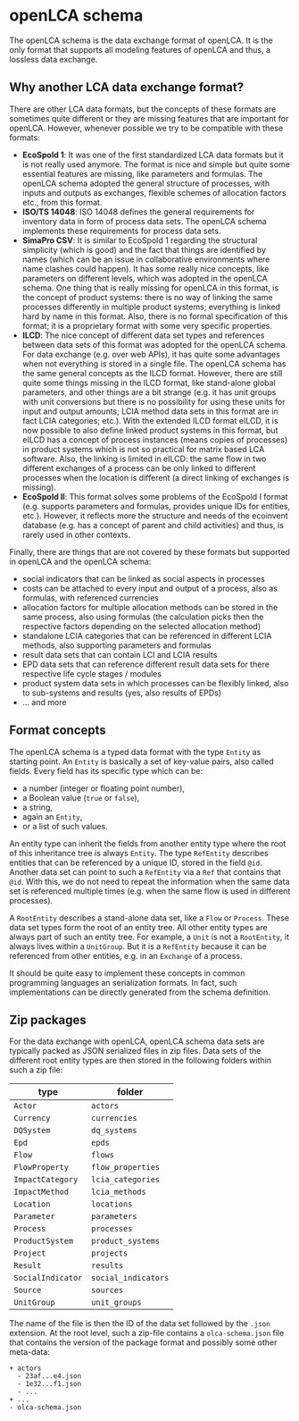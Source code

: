 # openLCA schema

The openLCA schema is the data exchange format of openLCA. It is the only
format that supports all modeling features of openLCA and thus, a lossless data
exchange.

## Why another LCA data exchange format?

There are other LCA data formats, but the concepts of these formats are
sometimes quite different or they are missing features that are important for
openLCA. However, whenever possible we try to be compatible with these formats:

* __EcoSpold 1__: It was one of the first standardized LCA data formats but it
  is not really used anymore. The format is nice and simple but quite some
  essential features are missing, like parameters and formulas. The openLCA
  schema adopted the general structure of processes, with inputs and outputs as
  exchanges, flexible schemes of allocation factors etc., from this format.
* __ISO/TS 14048__: ISO 14048 defines the general requirements for inventory
  data in form of process data sets. The openLCA schema implements these
  requirements for process data sets.
* __SimaPro CSV__: It is similar to EcoSpold 1 regarding the structural
  simplicity (which is good) and the fact that things are identified by names
  (which can be an issue in collaborative environments where name clashes could
  happen). It has some really nice concepts, like parameters on different
  levels, which was adopted in the openLCA schema. One thing that is really
  missing for openLCA in this format, is the concept of product systems: there
  is no way of linking the same processes differently in multiple product
  systems; everything is linked hard by name in this format. Also, there is no
  formal specification of this format; it is a proprietary format with some very
  specific properties.
* __ILCD__: The nice concept of different data set types and references between
  data sets of this format was adopted for the openLCA schema. For data exchange
  (e.g. over web APIs), it has quite some advantages when not everything is
  stored in a single file. The openLCA schema has the same general concepts as
  the ILCD format. However, there are still quite some things missing in the
  ILCD format, like stand-alone global parameters, and other things are a bit
  strange (e.g. it has unit groups with unit conversions but there is no
  possibility for using these units for input and output amounts; LCIA method
  data sets in this format are in fact LCIA categories; etc.). With the extended
  ILCD format eILCD, it is now possible to also define linked product systems in
  this format, but eILCD has a concept of process instances (means copies of
  processes) in product systems which is not so practical for matrix based LCA
  software. Also, the linking is limited in eILCD: the same flow in two
  different exchanges of a process can be only linked to different processes
  when the location is different (a direct linking of exchanges is missing).
* __EcoSpold II__: This format solves some problems of the EcoSpold I format
  (e.g. supports parameters and formulas, provides unique IDs for entities,
  etc.). However, it reflects more the structure and needs of the ecoinvent
  database (e.g. has a concept of parent and child activities) and thus, is
  rarely used in other contexts.

Finally, there are things that are not covered by these formats but supported in
openLCA and the openLCA schema:

* social indicators that can be linked as social aspects in processes
* costs can be attached to every input and output of a process, also as
  formulas, with referenced currencies
* allocation factors for multiple allocation methods can be stored in the same
  process, also using formulas (the calculation picks then the respective
  factors depending on the selected allocation method)
* standalone LCIA categories that can be referenced in different LCIA methods,
  also supporting parameters and formulas
* result data sets that can contain LCI and LCIA results
* EPD data sets that can reference different result data sets for there
  respective life cycle stages / modules
* product system data sets in which processes can be flexibly linked, also to
  sub-systems and results (yes, also results of EPDs)
* ... and more


## Format concepts

The openLCA schema is a typed data format with the type `Entity` as starting
point. An `Entity` is basically a set of key-value pairs, also called fields.
Every field has its specific type which can be:

* a number (integer or floating point number),
* a Boolean value (`true` or `false`),
* a string,
* again an `Entity`,
* or a list of such values.

An entity type can inherit the fields from another entity type where the root of
this inheritance tree is always `Entity`. The type `RefEntity` describes
entities that can be referenced by a unique ID, stored in the field `@id`.
Another data set can point to such a `RefEntity` via a `Ref` that contains that
`@id`. With this, we do not need to repeat the information when the same data
set is referenced multiple times (e.g. when the same flow is used in different
processes).

A `RootEntity` describes a stand-alone data set, like a `Flow` or `Process`.
These data set types form the root of an entity tree. All other entity types are
always part of such an entity tree. For example, a `Unit` is not a `RootEntity`,
it always lives within a `UnitGroup`. But it is a `RefEntity` because it can be
referenced from other entities, e.g. in an `Exchange` of a process.

It should be quite easy to implement these concepts in common programming
languages an serialization formats. In fact, such implementations can be
directly generated from the schema definition.


## Zip packages

For the data exchange with openLCA, openLCA schema data sets are typically
packed as JSON serialized files in zip files. Data sets of the different root
entity types are then stored in the following folders within such a zip file:

| type              | folder              |
|-------------------|---------------------|
| `Actor`           | `actors`            |
| `Currency`        | `currencies`        |
| `DQSystem`        | `dq_systems`        |
| `Epd`             | `epds`              |
| `Flow`            | `flows`             |
| `FlowProperty`    | `flow_properties`   |
| `ImpactCategory`  | `lcia_categories`   |
| `ImpactMethod`    | `lcia_methods`      |
| `Location`        | `locations`         |
| `Parameter`       | `parameters`        |
| `Process`         | `processes`         |
| `ProductSystem`   | `product_systems`   |
| `Project`         | `projects`          |
| `Result`          | `results`           |
| `SocialIndicator` | `social_indicators` |
| `Source`          | `sources`           |
| `UnitGroup`       | `unit_groups`       |

The name of the file is then the ID of the data set followed by the `.json`
extension. At the root level, such a zip-file contains a `olca-schema.json` file
that contains the version of the package format and possibly some other
meta-data:

```
+ actors
  - 23af...e4.json
  - 1e32...f1.json
  - ...
+ ...
- olca-schema.json
```
